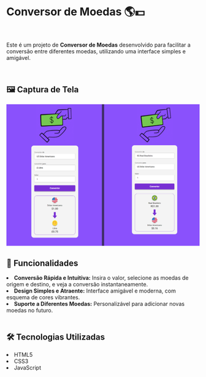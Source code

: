 <h1>Conversor de Moedas 🌎💵</h1>
<br>
<p>Este é um projeto de <b>Conversor de Moedas</b> desenvolvido para facilitar a conversão entre diferentes moedas, utilizando uma interface simples e amigável.</p>
<br>
<h2>🖼️ Captura de Tela</h2>
<img src="https://github.com/matheeusaraujo/conversor-moedas/blob/master/readme.png" width="800">
<br>
<h2> 🚀 Funcionalidades</h2>
<li><b>Conversão Rápida e Intuitiva:</b> Insira o valor, selecione as moedas de origem e destino, e veja a conversão instantaneamente.</li>
<li><b>Design Simples e Atraente:</b> Interface amigável e moderna, com esquema de cores vibrantes.</li>
<li><b>Suporte a Diferentes Moedas:</b> Personalizável para adicionar novas moedas no futuro.</li>
<br>
<h2>🛠 Tecnologias Utilizadas</h2>
<li>HTML5</li>
<li>CSS3</li>
<li>JavaScript</li>
